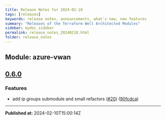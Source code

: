 ```yaml
---
title: Release Notes for 2024-02-10
tags: [releases]
keywords: release notes, announcements, what's new, new features
summary: "Releases of the Terraform Well Architected Modules"
sidebar: mydoc_sidebar
permalink: release_notes_20240210.html
folder: release_notes
---
```


## Module: azure-vwan
## [0.6.0](https://github.com/CloudNationHQ/terraform-azure-vwan/releases/tag/v0.6.0)


### Features

* add ip groups submodule and small refactors ([#20](https://github.com/CloudNationHQ/terraform-azure-vwan/issues/20)) ([90fcdca](https://github.com/CloudNationHQ/terraform-azure-vwan/commit/90fcdca57122cbfd03cfb0e07f62becb5513871d))

---

**Published at:** 2024-02-10T15:00:14Z

